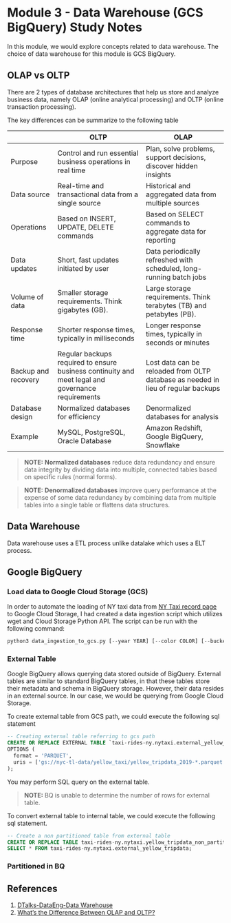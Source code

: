 # Module 3 - Data Warehouse (GCS BigQuery) Study Notes

In this module, we would explore concepts related to data warehouse. The choice of data warehouse for this module is GCS BigQuery.

## OLAP vs OLTP
There are 2 types of database architectures that help us store and analyze business data, namely OLAP (online analytical processing) and OLTP (online transaction processing). 

The key differences can be summarize to the following table

|  | OLTP  | OLAP |
| --- | --- | --- |
| Purpose | Control and run essential business operations in real time  | Plan, solve problems, support decisions, discover hidden insights |
| Data source | Real-time and transactional data from a single source  | Historical and aggregated data from multiple sources |
| Operations | Based on INSERT, UPDATE, DELETE commands  | Based on SELECT commands to aggregate data for reporting |
| Data updates | Short, fast updates initiated by user  | Data periodically refreshed with scheduled, long-running batch jobs |
| Volume of data | Smaller storage requirements. Think gigabytes (GB). | Large storage requirements. Think terabytes (TB) and petabytes (PB). |
| Response time | Shorter response times, typically in milliseconds  | Longer response times, typically in seconds or minutes |
| Backup and recovery | Regular backups required to ensure business continuity and meet legal and governance requirements  | Lost data can be reloaded from OLTP database as needed in lieu of regular backups |
| Database design | Normalized databases for efficiency  | Denormalized databases for analysis |
| Example | MySQL, PostgreSQL, Oracle Database  | Amazon Redshift, Google BigQuery, Snowflake |

> **NOTE:**
> **Normalized databases** reduce data redundancy and ensure data integrity by dividing data into multiple, connected tables based on specific rules (normal forms).

> **NOTE:**
> **Denormalized databases** improve query performance at the expense of some data redundancy by combining data from multiple tables into a single table or flattens data structures.
## Data Warehouse
Data warehouse uses a ETL process unlike datalake which uses a ELT process. 

## Google BigQuery

### Load data to Google Cloud Storage (GCS)
In order to automate the loading of NY taxi data from [NY Taxi record page](https://www.nyc.gov/site/tlc/about/tlc-trip-record-data.page) to Google Cloud Storage, I had created a data ingestion script which utilizes wget and Cloud Storage Python API. The script can be run with the following command:
```python
python3 data_ingestion_to_gcs.py [--year YEAR] [--color COLOR] [--bucket BUCKET] [--blob BLOB]
```

### External Table
Google BigQuery allows querying data stored outside of BigQuery. External tables are similar to standard BigQuery tables, in that these tables store their metadata and schema in BigQuery storage. However, their data resides in an external source. In our case, we would be querying from Google Cloud Storage. 

To create external table from GCS path, we could execute the following sql statement
```sql
-- Creating external table referring to gcs path
CREATE OR REPLACE EXTERNAL TABLE `taxi-rides-ny.nytaxi.external_yellow_tripdata`
OPTIONS (
  format = 'PARQUET',
  uris = ['gs://nyc-tl-data/yellow_taxi/yellow_tripdata_2019-*.parquet', 'gs://nyc-tl-data/yellow_taxi/yellow_tripdata_2020-*.parquet']
);
```

You may perform SQL query on the external table.
> **NOTE:** 
> BQ is unable to determine the number of rows for external table.

To convert external table to internal table, we could execute the following sql statement.
```sql
-- Create a non partitioned table from external table
CREATE OR REPLACE TABLE taxi-rides-ny.nytaxi.yellow_tripdata_non_partitoned AS
SELECT * FROM taxi-rides-ny.nytaxi.external_yellow_tripdata;
```
### Partitioned in BQ

## References
1. [DTalks-DataEng-Data Warehouse](https://docs.google.com/presentation/d/1a3ZoBAXFk8-EhUsd7rAZd-5p_HpltkzSeujjRGB2TAI/edit#slide=id.g10eebc44ce4_0_0)
2. [What’s the Difference Between OLAP and OLTP?](https://aws.amazon.com/compare/the-difference-between-olap-and-oltp/)